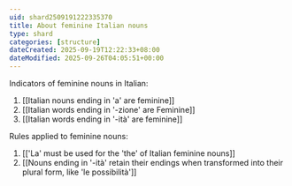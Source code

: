 ```yaml
---
uid: shard2509191222335370
title: About feminine Italian nouns
type: shard
categories: [structure]
dateCreated: 2025-09-19T12:22:33+08:00
dateModified: 2025-09-26T04:05:51+00:00
---
```

Indicators of feminine nouns in Italian:
1. [[Italian nouns ending in 'a' are feminine]]
2. [[Italian words ending in '-zione' are Feminine]]
3. [[Italian words ending in '-ità' are feminine]]

Rules applied to feminine nouns:
1. [['La' must be used for the 'the' of Italian feminine nouns]]
2. [[Nouns ending in '-ità' retain their endings when transformed into their plural form, like 'le possibilità']]